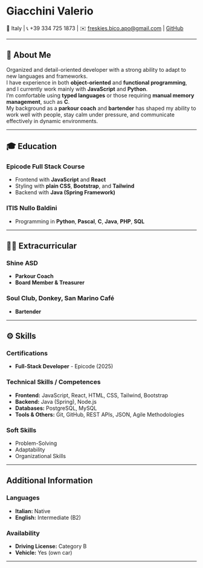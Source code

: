 # **Giacchini Valerio**

📍 Italy | 📞 +39 334 725 1873 | ✉️ freskies.bico.apo@gmail.com | [GitHub](#https://github.com/Freskies)

---

## 🧠 **About Me**

Organized and detail-oriented developer with a strong ability to adapt to new languages and frameworks.  
I have experience in both **object-oriented** and **functional programming**, and I currently work mainly with **JavaScript** and **Python**.  
I’m comfortable using **typed languages** or those requiring **manual memory management**, such as **C**.  
My background as a **parkour coach** and **bartender** has shaped my ability to work well with people, stay calm under pressure, and communicate effectively in dynamic environments.

---

## 🎓 **Education**

### **Epicode Full Stack Course**
- Frontend with **JavaScript** and **React**
- Styling with **plain CSS**, **Bootstrap**, and **Tailwind**
- Backend with **Java (Spring Framework)**

### **ITIS Nullo Baldini**
- Programming in **Python**, **Pascal**, **C**, **Java**, **PHP**, **SQL**

---

## 🏃‍♂️ **Extracurricular**

### **Shine ASD**
- **Parkour Coach**  
- **Board Member & Treasurer**

### **Soul Club**, **Donkey**, **San Marino Café**
- **Bartender**

---

## ⚙️ **Skills**

### **Certifications**
- **Full-Stack Developer** - Epicode (2025)

### **Technical Skills / Competences**
- **Frontend:** JavaScript, React, HTML, CSS, Tailwind, Bootstrap  
- **Backend:** Java (Spring), Node.js  
- **Databases:** PostgreSQL, MySQL  
- **Tools & Others:** Git, GitHub, REST APIs, JSON, Agile Methodologies

### **Soft Skills**
- Problem-Solving
- Adaptability
- Organizational Skills

---

## **Additional Information**

### **Languages**
- **Italian:** Native
- **English:** Intermediate (B2)

### **Availability**
- **Driving License:** Category B  
- **Vehicle:** Yes (own car)

---
